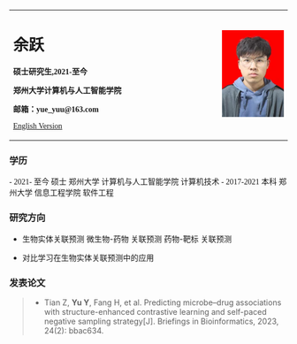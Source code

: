 <font face="楷体">
<table border="0">
  <tr>
    <td width="75%">
      <h1>余跃</h1>
      <p><b>硕士研究生,2021-至今</b></p>
      <p><b>郑州大学计算机与人工智能学院</b></p>
      <p><b>邮箱：yue_yuu@163.com</b></p>
      <p><a href="/index-en.html">English Version</a></p>
    </td>
    <td width="25%">
      <img src="/id.jpg" width="100%">
    </td>
  </tr>
</table>

</font>

### 学历
<font face="仿宋">
- 2021- 至今    硕士 郑州大学 计算机与人工智能学院 计算机技术
- 2017-2021 本科 郑州大学 信息工程学院 软件工程
  </font>

### 研究方向
- 生物实体关联预测
微生物-药物 关联预测
药物-靶标 关联预测

- 对比学习在生物实体关联预测中的应用

### 发表论文
> - Tian Z, **Yu Y**, Fang H, et al. Predicting microbe–drug associations with structure-enhanced contrastive learning and self-paced negative sampling strategy[J]. Briefings in Bioinformatics, 2023, 24(2): bbac634.


